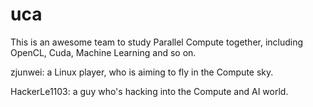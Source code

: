 # uca

This is an awesome team to study Parallel Compute together, including OpenCL, Cuda, Machine Learning and so on.

zjunwei: a Linux player, who is aiming to fly in the Compute sky.

HackerLe1103: a guy who's hacking into the Compute and AI world.
